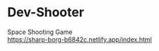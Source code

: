 # Dev-Shooter
Space Shooting Game<br/>
https://sharp-borg-b6842c.netlify.app/index.html
<img src="https://res.cloudinary.com/swap2001/image/upload/v1609071027/download_wkir8u.jpg" alt="" >

